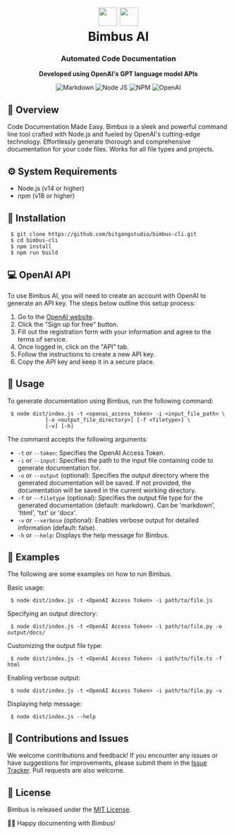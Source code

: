 <body>
    <div align="center">
        <h1 align="center">
            <img src="https://raw.githubusercontent.com/bitgangstudio/bimbus-cli/master/icons/bgs.png" width="42" />
            <img src="https://raw.githubusercontent.com/bitgangstudio/bimbus-cli/master/icons/openai.png" width="42" />
            <br/>
            Bimbus AI
        </h1>
        <h3><strong>Automated Code Documentation</strong></h3>
        <p><strong>Developed using OpenAI's GPT language model APIs</strong></p>
        <p align="center">
            <img src="https://img.shields.io/badge/Markdown-000000.svg?stylee&logo=Markdown&logoColor=white" alt="Markdown" />
            <img src="https://img.shields.io/badge/Node.js-339933.svg?style=flat&logo=node.js&logoColor=white" alt="Node JS" />
            <img src="https://img.shields.io/badge/npm-CB3837.svg?style=flat&logo=npm&logoColor=white" alt="NPM" />
            <img src="https://img.shields.io/badge/OpenAI-412991.svg?stylee&logo=OpenAI&logoColor=white" alt="OpenAI" />
        </p>
    </div>
</body>

📖  Overview
-------------------

Code Documentation Made Easy. Bimbus is a sleek and powerful command line tool crafted with Node.js and fueled by OpenAI's cutting-edge technology. Effortlessly generate thorough and comprehensive documentation for your code files. Works for all file types and projects.

⚙️  System Requirements
-------------------

*   Node.js (v14 or higher)
*   npm (v18 or higher)

🚀  Installation
------------

```
 $ git clone https://github.com/bitgangstudio/bimbus-cli.git
 $ cd bimbus-cli
 $ npm install
 $ npm run build
```

💻  OpenAI API
------------

To use Bimbus AI, you will need to create an account with OpenAI to generate an API key. The steps below outline this setup process:

1. Go to the [OpenAI website](https://platform.openai.com/).
2. Click the "Sign up for free" button.
3. Fill out the registration form with your information and agree to the terms of service.
4. Once logged in, click on the "API" tab.
5. Follow the instructions to create a new API key.
6. Copy the API key and keep it in a secure place.

📝  Usage
-----

To generate documentation using Bimbus, run the following command:
```
 $ node dist/index.js -t <openai_access_token> -i <input_file_path> \
            [-o <output_file_directory>] [-f <filetype>] \
            [-v] [-h]
```
The command accepts the following arguments:

*   `-t` or `--token`: Specifies the OpenAI Access Token.
*   `-i` or `--input`: Specifies the path to the input file containing code to generate documentation for.
*   `-o` or `--output` (optional): Specifies the output directory where the generated documentation will be saved. If not provided, the documentation will be saved in the current working directory.
*   `-f` or `--filetype` (optional): Specifies the output file type for the generated documentation (default: markdown). Can be 'markdown', 'html', 'txt' or 'docx'.
*   `-v` or `--verbose` (optional): Enables verbose output for detailed information (default: false).
*   `-h` or `--help`: Displays the help message for Bimbus.

🌟  Examples
--------

The following are some examples on how to run Bimbus.

Basic usage:
```
 $ node dist/index.js -t <OpenAI Access Token> -i path/to/file.js
```

Specifying an output directory:
```
 $ node dist/index.js -t <OpenAI Access Token> -i path/to/file.py -o output/docs/
```

Customizing the output file type:
```
 $ node dist/index.js -t <OpenAI Access Token> -i path/to/file.ts -f html
```

Enabling verbose output:
```
 $ node dist/index.js -t <OpenAI Access Token> -i path/to/file.py -v
```

Displaying help message:
```
 $ node dist/index.js --help
```

🤝  Contributions and Issues
------------------------

We welcome contributions and feedback! If you encounter any issues or have suggestions for improvements, please submit them in the [Issue Tracker](https://github.com/bitgangstudio/bimbus-cli/issues). Pull requests are also welcome.

📄  License
-------

Bimbus is released under the [MIT License](https://raw.githubusercontent.com/bitgangstudio/bimbus-cli/master/LICENSE).

👩‍💻 Happy documenting with Bimbus!
